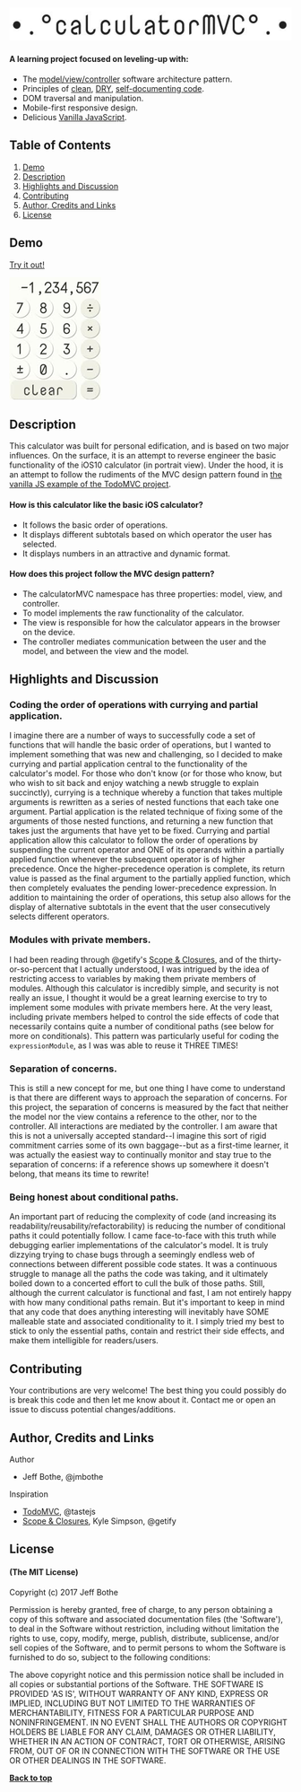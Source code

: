 ![Calc Logo](/assets/logo.jpg)
---

#### A learning project focused on leveling-up with:
* The [model/view/controller](https://en.wikipedia.org/wiki/Model%E2%80%93view%E2%80%93controller) software architecture pattern.
* Principles of [clean](https://github.com/ryanmcdermott/clean-code-javascript), [DRY](https://en.wikipedia.org/wiki/Don%27t_repeat_yourself), [self-documenting code](https://en.wikipedia.org/wiki/Self-documenting_code).
* DOM traversal and manipulation.
* Mobile-first responsive design.
* Delicious [Vanilla JavaScript](http://vanilla-js.com/).

## Table of Contents

1. [Demo](#demo)
2. [Description](#description)
3. [Highlights and Discussion](#highlights)
4. [Contributing](#contributing)
5. [Author, Credits and Links](#author)
5. [License](#license)

<a name="demo"/>

## Demo

[Try it out!](https://jmbothe.github.io/calculator-MVC/dist/)

[![portrait](/assets/portrait.jpg)](https://jmbothe.github.io/calculator-MVC/dist/)

<a name="description"/>

## Description

This calculator was built for personal edification, and is based on two major influences. On the surface, it is an attempt to reverse engineer the basic functionality of the iOS10 calculator (in portrait view). Under the hood, it is an attempt to follow the rudiments of the MVC design pattern found in [the vanilla JS example of the TodoMVC project](http://todomvc.com/examples/vanillajs/).

#### How is this calculator like the basic iOS calculator?
* It follows the basic order of operations.
* It displays different subtotals based on which operator the user has selected.
* It displays numbers in an attractive and dynamic format.

#### How does this project follow the MVC design pattern?
* The calculatorMVC namespace has three properties: model, view, and controller.
* To model implements the raw functionality of the calculator.
* The view is responsible for how the calculator appears in the browser on the device.
* The controller mediates communication between the user and the model, and between the view and the model.

<a name="highlights"/>

## Highlights and Discussion

### Coding the order of operations with currying and partial application.

I imagine there are a number of ways to successfully code a set of functions that will handle the basic order of operations, but I wanted to implement something that was new and challenging, so I decided to make currying and partial application central to the functionality of the calculator's model. For those who don't know (or for those who know, but who wish to sit back and enjoy watching a newb struggle to explain succinctly), currying is a technique whereby a function that takes multiple arguments is rewritten as a series of nested functions that each take one argument. Partial application is the related technique of fixing some of the arguments of those nested functions, and returning a new function that takes just the arguments that have yet to be fixed. Currying and partial application allow this calculator to follow the order of operations by suspending the current operator and ONE of its operands within a partially applied function whenever the subsequent operator is of higher precedence. Once the higher-precedence operation is complete, its return value is passed as the final argument to the partially applied function, which then completely evaluates the pending lower-precedence expression. In addition to maintaining the order of operations, this setup also allows for the display of alternative subtotals in the event that the user consecutively selects different operators.

### Modules with private members.

I had been reading through @getify's [Scope & Closures](https://github.com/getify/You-Dont-Know-JS/blob/master/scope%20&%20closures/README.md#you-dont-know-js-scope--closures), and of the thirty-or-so-percent that I actually understood, I was intrigued by the idea of restricting access to variables by making them private members of modules. Although this calculator is incredibly simple, and security is not really an issue, I thought it would be a great learning exercise to try to implement some modules with private members here. At the very least, including private members helped to control the side effects of code that necessarily contains quite a number of conditional paths (see below for more on conditionals). This pattern was particularly useful for coding the `expressionModule`, as I was was able to reuse it THREE TIMES!

### Separation of concerns.

This is still a new concept for me, but one thing I have come to understand is that there are different ways to approach the separation of concerns. For this project, the separation of concerns is measured by the fact that neither the model nor the view contains a reference to the other, nor to the controller. All interactions are mediated by the controller. I am aware that this is not a universally accepted standard--I imagine this sort of rigid commitment carries some of its own baggage--but as a first-time learner, it was actually the easiest way to continually monitor and stay true to the separation of concerns: if a reference shows up somewhere it doesn't belong, that means its time to rewrite!

### Being honest about conditional paths.

An important part of reducing the complexity of code (and increasing its readability/reusability/refactorability) is reducing the number of conditional paths it could potentially follow. I came face-to-face with this truth while debugging earlier implementations of the calculator's model. It is truly dizzying trying to chase bugs through a seemingly endless web of connections between different possible code states. It was a continuous struggle to manage all the paths the code was taking, and it ultimately boiled down to a concerted effort to cull the bulk of those paths. Still, although the current calculator is functional and fast, I am not entirely happy with how many conditional paths remain. But it's important to keep in mind that any code that does anything interesting will inevitably have SOME malleable state and associated conditionality to it. I simply tried my best to stick to only the essential paths, contain and restrict their side effects, and make them intelligible for readers/users.

<a name="contributing"/>

## Contributing

Your contributions are very welcome! The best thing you could possibly do is break this code and then let me know about it. Contact me or open an issue to discuss potential changes/additions.

<a name="author"/>

## Author, Credits and Links

Author
* Jeff Bothe, @jmbothe

Inspiration
* [TodoMVC](https://github.com/tastejs/todomvc), @tastejs 
* [Scope & Closures](https://github.com/getify/You-Dont-Know-JS/blob/master/scope%20&%20closures/README.md#you-dont-know-js-scope--closures), Kyle Simpson, @getify

<a name="License"/>

## License

#### (The MIT License)

Copyright (c) 2017 Jeff Bothe

Permission is hereby granted, free of charge, to any person obtaining
a copy of this software and associated documentation files (the
'Software'), to deal in the Software without restriction, including
without limitation the rights to use, copy, modify, merge, publish,
distribute, sublicense, and/or sell copies of the Software, and to
permit persons to whom the Software is furnished to do so, subject to
the following conditions:

The above copyright notice and this permission notice shall be
included in all copies or substantial portions of the Software.
THE SOFTWARE IS PROVIDED 'AS IS', WITHOUT WARRANTY OF ANY KIND,
EXPRESS OR IMPLIED, INCLUDING BUT NOT LIMITED TO THE WARRANTIES OF
MERCHANTABILITY, FITNESS FOR A PARTICULAR PURPOSE AND NONINFRINGEMENT.
IN NO EVENT SHALL THE AUTHORS OR COPYRIGHT HOLDERS BE LIABLE FOR ANY
CLAIM, DAMAGES OR OTHER LIABILITY, WHETHER IN AN ACTION OF CONTRACT,
TORT OR OTHERWISE, ARISING FROM, OUT OF OR IN CONNECTION WITH THE
SOFTWARE OR THE USE OR OTHER DEALINGS IN THE SOFTWARE.

**[Back to top](#table-of-contents)**
